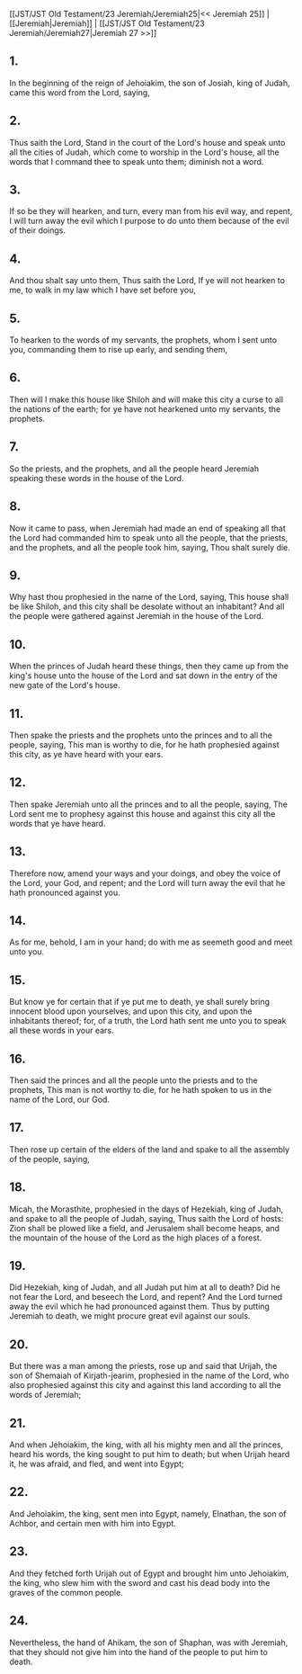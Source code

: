 [[JST/JST Old Testament/23 Jeremiah/Jeremiah25|<< Jeremiah 25]] | [[Jeremiah|Jeremiah]] | [[JST/JST Old Testament/23 Jeremiah/Jeremiah27|Jeremiah 27 >>]]
## 1.
In the beginning of the reign of Jehoiakim, the son of Josiah, king of Judah, came this word from the Lord, saying,
## 2.
Thus saith the Lord, Stand in the court of the Lord\'s house and speak unto all the cities of Judah, which come to worship in the Lord\'s house, all the words that I command thee to speak unto them; diminish not a word.
## 3.
If so be they will hearken, and turn, every man from his evil way, and repent, I will turn away the evil which I purpose to do unto them because of the evil of their doings.
## 4.
And thou shalt say unto them, Thus saith the Lord, If ye will not hearken to me, to walk in my law which I have set before you,
## 5.
To hearken to the words of my servants, the prophets, whom I sent unto you, commanding them to rise up early, and sending them,
## 6.
Then will I make this house like Shiloh and will make this city a curse to all the nations of the earth; for ye have not hearkened unto my servants, the prophets.
## 7.
So the priests, and the prophets, and all the people heard Jeremiah speaking these words in the house of the Lord.
## 8.
Now it came to pass, when Jeremiah had made an end of speaking all that the Lord had commanded him to speak unto all the people, that the priests, and the prophets, and all the people took him, saying, Thou shalt surely die.
## 9.
Why hast thou prophesied in the name of the Lord, saying, This house shall be like Shiloh, and this city shall be desolate without an inhabitant? And all the people were gathered against Jeremiah in the house of the Lord.
## 10.
When the princes of Judah heard these things, then they came up from the king\'s house unto the house of the Lord and sat down in the entry of the new gate of the Lord\'s house.
## 11.
Then spake the priests and the prophets unto the princes and to all the people, saying, This man is worthy to die, for he hath prophesied against this city, as ye have heard with your ears.
## 12.
Then spake Jeremiah unto all the princes and to all the people, saying, The Lord sent me to prophesy against this house and against this city all the words that ye have heard.
## 13.
Therefore now, amend your ways and your doings, and obey the voice of the Lord, your God, and repent; and the Lord will turn away the evil that he hath pronounced against you.
## 14.
As for me, behold, I am in your hand; do with me as seemeth good and meet unto you.
## 15.
But know ye for certain that if ye put me to death, ye shall surely bring innocent blood upon yourselves, and upon this city, and upon the inhabitants thereof; for, of a truth, the Lord hath sent me unto you to speak all these words in your ears.
## 16.
Then said the princes and all the people unto the priests and to the prophets, This man is not worthy to die, for he hath spoken to us in the name of the Lord, our God.
## 17.
Then rose up certain of the elders of the land and spake to all the assembly of the people, saying,
## 18.
Micah, the Morasthite, prophesied in the days of Hezekiah, king of Judah, and spake to all the people of Judah, saying, Thus saith the Lord of hosts: Zion shall be plowed like a field, and Jerusalem shall become heaps, and the mountain of the house of the Lord as the high places of a forest.
## 19.
Did Hezekiah, king of Judah, and all Judah put him at all to death? Did he not fear the Lord, and beseech the Lord, and repent? And the Lord turned away the evil which he had pronounced against them. Thus by putting Jeremiah to death, we might procure great evil against our souls.
## 20.
But there was a man among the priests, rose up and said that Urijah, the son of Shemaiah of Kirjath-jearim, prophesied in the name of the Lord, who also prophesied against this city and against this land according to all the words of Jeremiah;
## 21.
And when Jehoiakim, the king, with all his mighty men and all the princes, heard his words, the king sought to put him to death; but when Urijah heard it, he was afraid, and fled, and went into Egypt;
## 22.
And Jehoiakim, the king, sent men into Egypt, namely, Elnathan, the son of Achbor, and certain men with him into Egypt.
## 23.
And they fetched forth Urijah out of Egypt and brought him unto Jehoiakim, the king, who slew him with the sword and cast his dead body into the graves of the common people.
## 24.
Nevertheless, the hand of Ahikam, the son of Shaphan, was with Jeremiah, that they should not give him into the hand of the people to put him to death.

